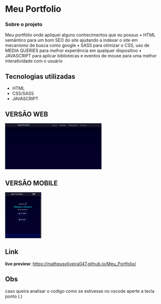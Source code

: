 # Meu Portfolio

### Sobre o projeto
Meu portfólio onde apliquei alguns conhecimentos que eu possuo 
• HTML semântico para um bom SEO do site ajudando a indexar o site  em mecanismo de busca como google
• SASS para otimizar o CSS, uso de  MEDIA QUERIES para melhor experiência em qualquer dispositivo
• JAVASCRIPT para aplicar bibliotecas e eventos de mouse para uma melhor interatividade com o usuário 


## Tecnologias utilizadas
- HTML
- CSS/SASS
- JAVASCRIPT

## VERSÃO WEB
<img height="150em" src="videos_redme/ezgif.com-gif-maker.gif"/>


## VERSÃO MOBILE
<img height="150em" src="videos_redme/ezgif.com-gif-maker (1).gif"/>



## Link
**live preview**: https://matheusoliveira047.github.io/Meu_Portfolio/


## Obs
caso queira analisar o codigo como se estivesse no vscode aperte a tecla ponto (.)
